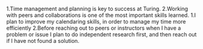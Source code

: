 1.Time management and planning is key to success at Turing.
2.Working with peers and collaborations is one of the most important skills learned.
1.I plan to improve my calendaring skills, in order to manage my time more efficiently
2.Before reaching out to peers or instructors when I have a problem or issue I plan to do independent research first, and then reach out if I have not found a solution.
